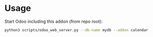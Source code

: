 # Usage

Start Odoo including this addon (from repo root):

```bash
python3 scripts/odoo_web_server.py --db-name mydb --addon calendar
```
